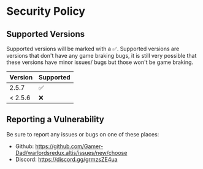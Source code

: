 # Security Policy

## Supported Versions

Supported versions will be marked with a :white_check_mark:. 
Supported versions are versions that don't have any game braking bugs, it is still very possible that these versions have minor issues/ bugs but those won't be game braking.

| Version | Supported          |
| ------- | ------------------ |
| 2.5.7   | :white_check_mark: |
| < 2.5.6 | :x:                |

## Reporting a Vulnerability

Be sure to report any issues or bugs on one of these places:
- Github: https://github.com/Gamer-Dad/warlordsredux.altis/issues/new/choose
- Discord: https://discord.gg/grmzsZE4ua